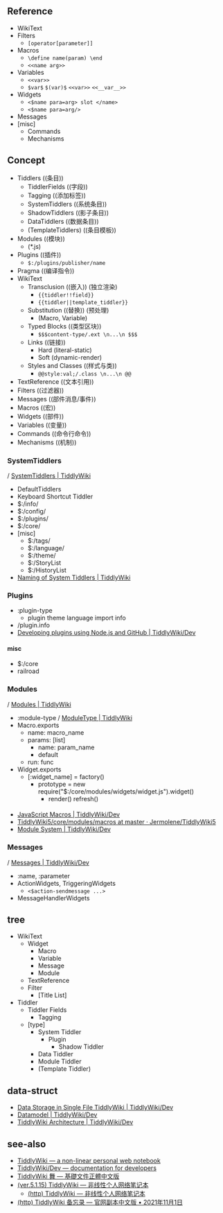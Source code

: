 ## Reference
- WikiText
- Filters
  - `[operator[parameter]]`  
- Macros
  - `\define name(param) \end`
  - `<<name arg>>`
- Variables
  - `<<var>>`
  - `$var$` `$(var)$` `<<var>>` `<<__var__>>`
- Widgets
  - `<$name para=arg> slot </name>`
  - `<$name para=arg/>`
- Messages
- [misc]
  - Commands
  - Mechanisms
## Concept
- Tiddlers ((条目))
  - TiddlerFields ((字段))
  - Tagging ((添加标签))
  - SystemTiddlers ((系统条目))
  - ShadowTiddlers ((影子条目))
  - DataTiddlers ((数据条目))
  - (TemplateTiddlers) ((条目模板))
- Modules ((模块))
  - (*.js)
- Plugins ((插件))
  - `$:/plugins/publisher/name`
- Pragma ((编译指令))
- WikiText
  - Transclusion ((嵌入)) (独立渲染)
    - `{{tiddler!!field}}`
    - `{{tiddler||template_tiddler}}`
  - Substitution ((替换)) (预处理)
    - (Macro, Variable)
  - Typed Blocks ((类型区块))
    - `$$$content-type/.ext \n...\n $$$`
  - Links ((链接))
    - Hard (literal-static)
    - Soft (dynamic-render)
  - Styles and Classes ((样式与类))
    - `@@style:val;/.class \n...\n @@`
- TextReference ((文本引用))
- Filters ((过滤器))
- Messages ((部件消息/事件))
- Macros ((宏))
- Widgets ((部件))
- Variables ((变量))
- Commands ((命令行命令))
- Mechanisms ((机制))
### SystemTiddlers
/ [SystemTiddlers | TiddlyWiki](<https://tiddlywiki.com/#SystemTiddlers>)

- DefaultTiddlers
- Keyboard Shortcut Tiddler
- $:/info/
- $:/config/
- $:/plugins/
- $:/core/
- [misc]
  - $:/tags/
  - $:/language/
  - $:/theme/
  - $:/StoryList 
  - $:/HistoryList
- [Naming of System Tiddlers | TiddlyWiki](<https://tiddlywiki.com/#Naming of System Tiddlers>)
### Plugins
- :plugin-type
  - plugin theme language import info
- /plugin.info
- [Developing plugins using Node.js and GitHub | TiddlyWiki/Dev](<https://tiddlywiki.com/dev/#Developing plugins using Node.js and GitHub>)
#### misc
- $:/core
- railroad
### Modules 
/ [Modules | TiddlyWiki](https://tiddlywiki.com/#Modules)

- :module-type / [ModuleType | TiddlyWiki](https://tiddlywiki.com/#ModuleType)
- Macro.exports
  - name: macro_name
  - params: [list]
    - name: param_name
    - default
  - run: func 
- Widget.exports
  - [:widget_name] = factory()
    - prototype = new require("$:/core/modules/widgets/widget.js").widget()
      - render() refresh()  
####
- [JavaScript Macros | TiddlyWiki/Dev](<https://tiddlywiki.com/dev/index.html#JavaScript Macros>)
- [TiddlyWiki5/core/modules/macros at master · Jermolene/TiddlyWiki5](https://github.com/Jermolene/TiddlyWiki5/tree/master/core/modules/macros)
- [Module System | TiddlyWiki/Dev](<https://tiddlywiki.com/dev/#Module System>)

### Messages
/ [Messages | TiddlyWiki/Dev](https://tiddlywiki.com/dev/#Messages)

- :name, :parameter
- ActionWidgets, TriggeringWidgets 
  - `<$action-sendmessage ...>`
- MessageHandlerWidgets

## tree
- WikiText
  - Widget
    - Macro
    - Variable
    - Message
    - Module
  - TextReference
  - Filter
    - [Title List]
- Tiddler
  - Tiddler Fields
    - Tagging
  - [type]
    - System Tiddler
      - Plugin
        - Shadow Tiddler
    - Data Tiddler
    - Module Tiddler
    - (Template Tiddler)
## data-struct
- [Data Storage in Single File TiddlyWiki | TiddlyWiki/Dev](<https://tiddlywiki.com/dev/#Data Storage in Single File TiddlyWiki>)
- [Datamodel | TiddlyWiki/Dev](<https://tiddlywiki.com/dev/#Datamodel>)
- [TiddlyWiki Architecture | TiddlyWiki/Dev](<https://tiddlywiki.com/dev/#TiddlyWiki Architecture>)

## see-also
- [TiddlyWiki — a non-linear personal web notebook](<https://tiddlywiki.com/>)
- [TiddlyWiki/Dev — documentation for developers](<https://tiddlywiki.com/dev/>)
- [TiddlyWiki 舞 — 基礎文件正體中文版](https://tw5-zh.tiddlyspot.com/)
- [(ver.5.1.15) TiddlyWiki — 非线性个人网络笔记本](https://oss.hintsnet.com/mirror/tiddlywiki.cn.html)
  - [(http) TiddlyWiki — 非线性个人网络笔记本](http://oss.hintsnet.com/mirror/tiddlywiki.cn.html)
- [(http) TiddlyWiki 备忘录 — 官网副本中文版 • 2021年11月1日](http://tiddlywiki.cn/)
